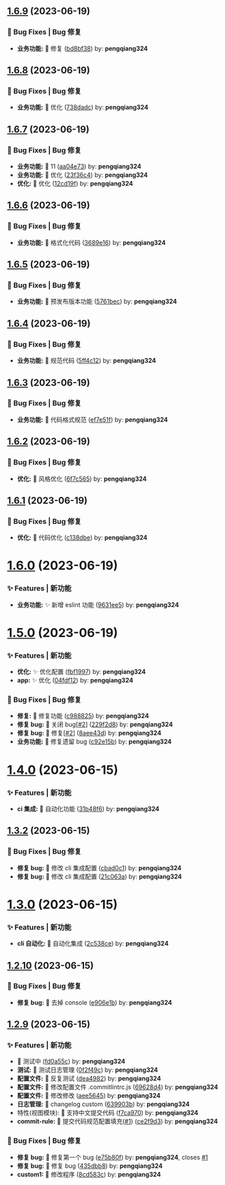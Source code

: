 ## [1.6.9](https://github.com/pengqiang324/application-theme-plus/compare/1.6.8...1.6.9) (2023-06-19)

### 🐛 Bug Fixes | Bug 修复

-   **业务功能:** 🧩 修复 ([bd8bf38](https://github.com/pengqiang324/application-theme-plus/commit/bd8bf38)) by: **pengqiang324**

## [1.6.8](https://github.com/pengqiang324/application-theme-plus/compare/1.6.7...1.6.8) (2023-06-19)

### 🐛 Bug Fixes | Bug 修复

-   **业务功能:** 🧩 优化 ([738dadc](https://github.com/pengqiang324/application-theme-plus/commit/738dadc)) by: **pengqiang324**

## [1.6.7](https://github.com/pengqiang324/application-theme-plus/compare/1.6.6...1.6.7) (2023-06-19)

### 🐛 Bug Fixes | Bug 修复

-   **业务功能:** 🧩 11 ([aa04e73](https://github.com/pengqiang324/application-theme-plus/commit/aa04e73)) by: **pengqiang324**
-   **业务功能:** 🧩 优化 ([23f36c4](https://github.com/pengqiang324/application-theme-plus/commit/23f36c4)) by: **pengqiang324**
-   **优化:** 🧩 优化 ([12cd19f](https://github.com/pengqiang324/application-theme-plus/commit/12cd19f)) by: **pengqiang324**

## [1.6.6](https://github.com/pengqiang324/application-theme-plus/compare/1.6.5...1.6.6) (2023-06-19)

### 🐛 Bug Fixes | Bug 修复

-   **业务功能:** 🧩 格式化代码 ([3689e16](https://github.com/pengqiang324/application-theme-plus/commit/3689e16)) by: **pengqiang324**

## [1.6.5](https://github.com/pengqiang324/application-theme-plus/compare/1.6.4...1.6.5) (2023-06-19)

### 🐛 Bug Fixes | Bug 修复

-   **业务功能:** 🧩 预发布版本功能 ([5761bec](https://github.com/pengqiang324/application-theme-plus/commit/5761bec)) by: **pengqiang324**

## [1.6.4](https://github.com/pengqiang324/application-theme-plus/compare/1.6.3...1.6.4) (2023-06-19)

### 🐛 Bug Fixes | Bug 修复

-   **业务功能:** 🧩 规范代码 ([5ff4c12](https://github.com/pengqiang324/application-theme-plus/commit/5ff4c12)) by: **pengqiang324**

## [1.6.3](https://github.com/pengqiang324/application-theme-plus/compare/1.6.2...1.6.3) (2023-06-19)

### 🐛 Bug Fixes | Bug 修复

-   **业务功能:** 🧩 代码格式规范 ([ef7e51f](https://github.com/pengqiang324/application-theme-plus/commit/ef7e51f)) by: **pengqiang324**

## [1.6.2](https://github.com/pengqiang324/application-theme-plus/compare/1.6.1...1.6.2) (2023-06-19)

### 🐛 Bug Fixes | Bug 修复

-   **优化:** 🧩 风格优化 ([6f7c565](https://github.com/pengqiang324/application-theme-plus/commit/6f7c565)) by: **pengqiang324**

## [1.6.1](https://github.com/pengqiang324/application-theme-plus/compare/1.6.0...1.6.1) (2023-06-19)

### 🐛 Bug Fixes | Bug 修复

-   **优化:** 🧩 代码优化 ([c138dbe](https://github.com/pengqiang324/application-theme-plus/commit/c138dbe)) by: **pengqiang324**

# [1.6.0](https://github.com/pengqiang324/application-theme-plus/compare/1.5.0...1.6.0) (2023-06-19)

### ✨ Features | 新功能

-   **业务功能:** ✨ 新增 eslint 功能 ([9631ee5](https://github.com/pengqiang324/application-theme-plus/commit/9631ee5)) by: **pengqiang324**

# [1.5.0](https://github.com/pengqiang324/application-theme-plus/compare/1.4.0...1.5.0) (2023-06-19)

### ✨ Features | 新功能

-   **优化:** ✨ 优化配置 ([fbf1997](https://github.com/pengqiang324/application-theme-plus/commit/fbf1997)) by: **pengqiang324**
-   **app:** ✨ 优化 ([04fdf12](https://github.com/pengqiang324/application-theme-plus/commit/04fdf12)) by: **pengqiang324**

### 🐛 Bug Fixes | Bug 修复

-   **修复:** 🧩 修复功能 ([c988825](https://github.com/pengqiang324/application-theme-plus/commit/c988825)) by: **pengqiang324**
-   **修复 bug:** 🧩 关闭 bug[[#2](https://github.com/pengqiang324/application-theme-plus/issues/2)] ([229f2d8](https://github.com/pengqiang324/application-theme-plus/commit/229f2d8)) by: **pengqiang324**
-   **修复 bug:** 🧩 修复[[#2](https://github.com/pengqiang324/application-theme-plus/issues/2)] ([8aee43d](https://github.com/pengqiang324/application-theme-plus/commit/8aee43d)) by: **pengqiang324**
-   **业务功能:** 🧩 修复遗留 bug ([c92e15b](https://github.com/pengqiang324/application-theme-plus/commit/c92e15b)) by: **pengqiang324**

# [1.4.0](https://github.com/pengqiang324/application-theme-plus/compare/1.3.2...1.4.0) (2023-06-15)

### ✨ Features | 新功能

-   **ci 集成:** 🚀 自动化功能 ([31b48f6](https://github.com/pengqiang324/application-theme-plus/commit/31b48f6)) by: **pengqiang324**

## [1.3.2](https://github.com/pengqiang324/application-theme-plus/compare/1.3.0...1.3.2) (2023-06-15)

### 🐛 Bug Fixes | Bug 修复

-   **修复 bug:** 🧩 修改 cli 集成配置 ([cbad0c1](https://github.com/pengqiang324/application-theme-plus/commit/cbad0c1)) by: **pengqiang324**
-   **修复 bug:** 🧩 修改 cli 集成配置 ([21c063a](https://github.com/pengqiang324/application-theme-plus/commit/21c063a)) by: **pengqiang324**

# [1.3.0](https://github.com/pengqiang324/application-theme-plus/compare/1.2.10...1.3.0) (2023-06-15)

### ✨ Features | 新功能

-   **cli 自动化:** 🚀 自动化集成 ([2c538ce](https://github.com/pengqiang324/application-theme-plus/commit/2c538ce)) by: **pengqiang324**

## [1.2.10](https://github.com/pengqiang324/application-theme-plus/compare/1.2.9...1.2.10) (2023-06-15)

### 🐛 Bug Fixes | Bug 修复

-   **修复 bug:** 🧩 去掉 console ([e906e1b](https://github.com/pengqiang324/application-theme-plus/commit/e906e1b)) by: **pengqiang324**

## [1.2.9](https://github.com/pengqiang324/application-theme-plus/compare/f7ca970...1.2.9) (2023-06-15)

### ✨ Features | 新功能

-   🚀 测试中 ([fd0a55c](https://github.com/pengqiang324/application-theme-plus/commit/fd0a55c)) by: **pengqiang324**
-   **测试:** 🚀 测试日志管理 ([0f2f49c](https://github.com/pengqiang324/application-theme-plus/commit/0f2f49c)) by: **pengqiang324**
-   **配置文件:** 🚀 反复测试 ([dea4982](https://github.com/pengqiang324/application-theme-plus/commit/dea4982)) by: **pengqiang324**
-   **配置文件:** 🚀 修改配置文件 .commitlintrc.js ([69628d4](https://github.com/pengqiang324/application-theme-plus/commit/69628d4)) by: **pengqiang324**
-   **配置文件:** 🚀 修改修改 ([aee5645](https://github.com/pengqiang324/application-theme-plus/commit/aee5645)) by: **pengqiang324**
-   **日志管理:** 🚀 changelog custom ([639903b](https://github.com/pengqiang324/application-theme-plus/commit/639903b)) by: **pengqiang324**
-   特性(视图模块): 🚀 支持中文提交代码 ([f7ca970](https://github.com/pengqiang324/application-theme-plus/commit/f7ca970)) by: **pengqiang324**
-   **commit-rule:** 🚀 提交代码规范配置填充([#1](https://github.com/pengqiang324/application-theme-plus/issues/1)) ([ce2f9d3](https://github.com/pengqiang324/application-theme-plus/commit/ce2f9d3)) by: **pengqiang324**

### 🐛 Bug Fixes | Bug 修复

-   **修复 bug:** 🧩 修复第一个 bug ([e75b80f](https://github.com/pengqiang324/application-theme-plus/commit/e75b80f)) by: **pengqiang324**, closes [#1](https://github.com/pengqiang324/application-theme-plus/issues/1)
-   **修复 bug:** 🧩 修复 bug ([435dbb8](https://github.com/pengqiang324/application-theme-plus/commit/435dbb8)) by: **pengqiang324**
-   **custom1:** 🧩 修改程序 ([8cd583c](https://github.com/pengqiang324/application-theme-plus/commit/8cd583c)) by: **pengqiang324**
